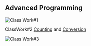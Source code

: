## Advanced Programming 

![Class Work#1](https://osmanonurcan.github.io/jsprojects/cw#1.png)

ClassWork#2 [Counting](https://osmanonurcan.github.io/jsprojects/Counting.html) and [Conversion](https://osmanonurcan.github.io/jsprojects/conversion.html)

![Class Work#3](https://osmanonurcan.github.io/jsprojects/cw#3.png) 
    

